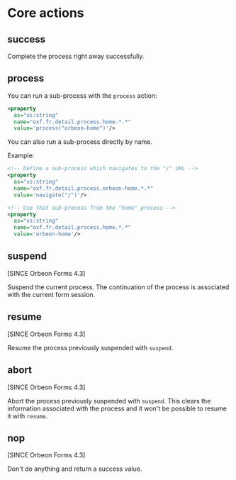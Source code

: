 # Core actions

<!-- toc -->

## success

Complete the process right away successfully.

## process

You can run a sub-process with the `process` action:

```xml
<property
  as="xs:string"
  name="oxf.fr.detail.process.home.*.*"
  value='process("orbeon-home")'/>
```

You can also run a sub-process directly by name.

Example:

```xml
<!-- Define a sub-process which navigates to the "/" URL -->
<property
  as="xs:string"
  name="oxf.fr.detail.process.orbeon-home.*.*"
  value='navigate("/")'/>

<!-- Use that sub-process from the "home" process -->
<property
  as="xs:string"
  name="oxf.fr.detail.process.home.*.*"
  value='orbeon-home'/>
```

## suspend

[SINCE Orbeon Forms 4.3]

Suspend the current process. The continuation of the process is associated with the current form session.

## resume

[SINCE Orbeon Forms 4.3]

Resume the process previously suspended with `suspend`.

## abort

[SINCE Orbeon Forms 4.3]

Abort the process previously suspended with `suspend`. This clears the information associated with the process and it won't be possible to resume it with `resume`.

## nop

[SINCE Orbeon Forms 4.3]

Don't do anything and return a success value.
